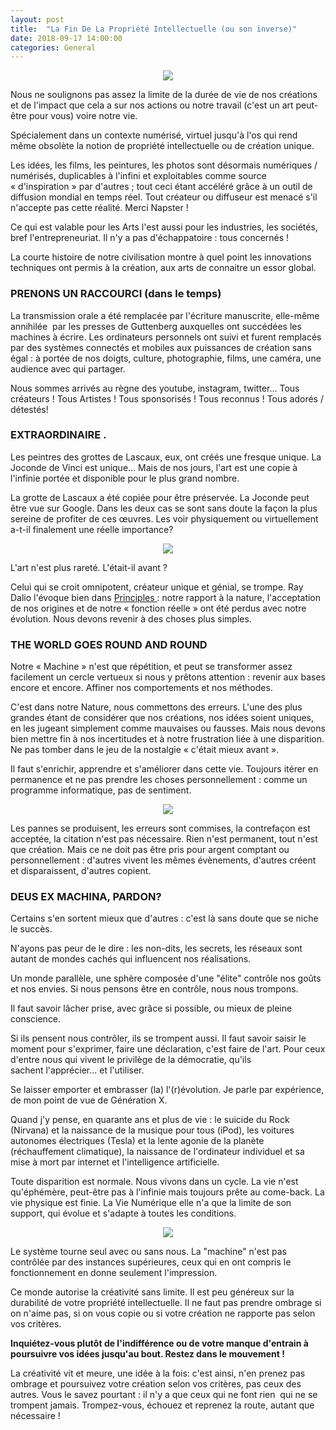 ```yaml
---
layout: post
title:  "La Fin De La Propriété Intellectuelle (ou son inverse)"
date: 2018-09-17 14:00:00
categories: General
---
```


<p align="center">
<img src="https://iooikos.com/images/blog/2_cover.jpg">
</p>

Nous ne soulignons pas assez la limite de la durée de vie de nos créations et de l'impact que cela a sur nos actions ou notre travail (c'est un art peut-être pour vous) voire notre vie.

Spécialement dans un contexte numérisé, virtuel jusqu'à l'os qui rend même obsolète la notion de propriété intellectuelle ou de création unique.

Les idées, les films, les peintures, les photos sont désormais numériques / numérisés, duplicables à l'infini et exploitables comme source « d'inspiration » par d'autres ; tout ceci étant accéléré grâce à un outil de diffusion mondial en temps réel. Tout créateur ou diffuseur est menacé s'il n'accepte pas cette réalité. Merci Napster !

Ce qui est valable pour les Arts l'est aussi pour les industries, les sociétés, bref l'entrepreneuriat. Il n'y a pas d'échappatoire : tous concernés !

La courte histoire de notre civilisation montre à quel point les innovations techniques ont permis à la création, aux arts de connaitre un essor global.

### **PRENONS UN RACCOURCI (dans le temps)**

La transmission orale a été remplacée par l'écriture manuscrite, elle-même annihilée  par les presses de Guttenberg auxquelles ont succédées les machines à écrire. Les ordinateurs personnels ont suivi et furent remplacés par des systèmes connectés et mobiles aux puissances de création sans égal : à portée de nos doigts, culture, photographie, films, une caméra, une audience avec qui partager.

Nous sommes arrivés au règne des youtube, instagram, twitter... Tous créateurs ! Tous Artistes ! Tous sponsorisés ! Tous reconnus ! Tous adorés / détestés!

### **EXTRAORDINAIRE .**

Les peintres des grottes de Lascaux, eux, ont créés une fresque unique. La Joconde de Vinci est unique... Mais de nos jours, l'art est une copie à l'infinie portée et disponible pour le plus grand nombre.

La grotte de Lascaux a été copiée pour être préservée. La Joconde peut être vue sur Google. Dans les deux cas se sont sans doute la façon la plus sereine de profiter de ces œuvres. Les voir physiquement ou virtuellement a-t-il finalement une réelle importance?

<p align="center">
<img src="https://iooikos.com/images/blog/2_image2.png">
</p>

L'art n'est plus rareté. L'était-il avant ?

Celui qui se croit omnipotent, créateur unique et génial, se trompe. Ray Dalio l'évoque bien dans [Principles ](https://www.principles.com/): notre rapport à la nature, l'acceptation de nos origines et de notre « fonction réelle » ont été perdus avec notre évolution. Nous devons revenir à des choses plus simples.

### **THE WORLD GOES ROUND AND ROUND**

Notre « Machine » n'est que répétition, et peut se transformer assez facilement un cercle vertueux si nous y prêtons attention : revenir aux bases encore et encore. Affiner nos comportements et nos méthodes.

C'est dans notre Nature, nous commettons des erreurs. L'une des plus grandes étant de considérer que nos créations, nos idées soient uniques, en les jugeant simplement comme mauvaises ou fausses. Mais nous devons bien mettre fin à nos incertitudes et à notre frustration liée à une disparition. Ne pas tomber dans le jeu de la nostalgie « c'était mieux avant ».

Il faut s'enrichir, apprendre et s'améliorer dans cette vie. Toujours itérer en permanence et ne pas prendre les choses personnellement : comme un programme informatique, pas de sentiment.

<p align="center">
<img src=https://iooikos.com/images/blog/2_image3.jpg>
</p>

Les pannes se produisent, les erreurs sont commises, la contrefaçon est acceptée, la citation n'est pas nécessaire. Rien n'est permanent, tout n'est que création. Mais ce ne doit pas être pris pour argent comptant ou personnellement : d'autres vivent les mêmes évènements, d'autres créent et disparaissent, d'autres copient.

### **DEUS EX MACHINA, PARDON?**

Certains s'en sortent mieux que d'autres : c'est là sans doute que se niche le succès.

N'ayons pas peur de le dire : les non-dits, les secrets, les réseaux sont autant de mondes cachés qui influencent nos réalisations.

Un monde parallèle, une sphère composée d'une "élite" contrôle nos goûts et nos envies. Si nous pensons être en contrôle, nous nous trompons.

Il faut savoir lâcher prise, avec grâce si possible, ou mieux de pleine conscience.

Si ils pensent nous contrôler, ils se trompent aussi. Il faut savoir saisir le moment pour s'exprimer, faire une déclaration, c'est faire de l'art. Pour ceux d'entre nous qui vivent le privilège de la démocratie, qu'ils sachent l'apprécier... et l'utiliser.

Se laisser emporter et embrasser (la) l'(r)évolution. Je parle par expérience, de mon point de vue de Génération X.

Quand j'y pense, en quarante ans et plus de vie : le suicide du Rock (Nirvana) et la naissance de la musique pour tous (iPod), les voitures autonomes électriques (Tesla) et la lente agonie de la planète (réchauffement climatique), la naissance de l'ordinateur individuel et sa mise à mort par internet et l'intelligence artificielle.

Toute disparition est normale. Nous vivons dans un cycle. La vie n'est qu'éphémère, peut-être pas à l'infinie mais toujours prête au come-back. La vie physique est finie. La Vie Numérique elle n'a que la limite de son support, qui évolue et s'adapte à toutes les conditions.

<p align="center">
<img src=https://iooikos.com/images/blog/2_image4.jpg>
</p>

Le système tourne seul avec ou sans nous. La "machine" n'est pas contrôlée par des instances supérieures, ceux qui en ont compris le fonctionnement en donne seulement l'impression.

Ce monde autorise la créativité sans limite. Il est peu généreux sur la durabilité de votre propriété intellectuelle. Il ne faut pas prendre ombrage si on n'aime pas, si on vous copie ou si votre création ne rapporte pas selon vos critères.

**Inquiétez-vous plutôt de l'indifférence ou de votre manque d'entrain à poursuivre vos idées jusqu'au bout. Restez dans le mouvement !**

La créativité vit et meure, une idée à la fois: c'est ainsi, n'en prenez pas ombrage et poursuivez votre création selon vos critères, pas ceux des autres. Vous le savez pourtant : il n'y a que ceux qui ne font rien  qui ne se trompent jamais. Trompez-vous, échouez et reprenez la route, autant que nécessaire !